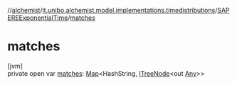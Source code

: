 //[alchemist](../../../index.md)/[it.unibo.alchemist.model.implementations.timedistributions](../index.md)/[SAPEREExponentialTime](index.md)/[matches](matches.md)

# matches

[jvm]\
private open var [matches](matches.md): [Map](https://docs.oracle.com/javase/8/docs/api/java/util/Map.html)<HashString, [ITreeNode](../../it.unibo.alchemist.expressions.interfaces/-i-tree-node/index.md)<out [Any](https://kotlinlang.org/api/latest/jvm/stdlib/kotlin/-any/index.html)>>
